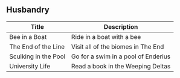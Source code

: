 ## Husbandry

| Title                | Description                         |
| -------------------- | ----------------------------------- |
| Bee in a Boat        | Ride in a boat with a bee           |
| The End of the Line  | Visit all of the biomes in The End  |
| Sculking in the Pool | Go for a swim in a pool of Enderius |
| University Life      | Read a book in the Weeping Deltas   |